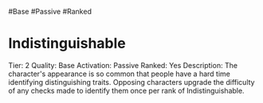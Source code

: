 #Base 
#Passive 
#Ranked 

# Indistinguishable
Tier: 2
Quality: Base
Activation: Passive
Ranked: Yes
Description: The character's appearance is so common that people have a hard time identifying distinguishing traits. Opposing characters upgrade the difficulty of any checks made to identify them once per rank of Indistinguishable.